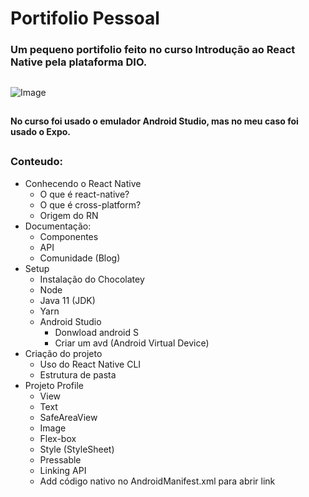 # Portifolio Pessoal

### Um pequeno portifolio feito no curso Introdução ao React Native pela plataforma DIO.
## 
![Image](https://user-images.githubusercontent.com/104866760/173128243-0e892966-bae5-4c3c-99dc-a8c76d085071.jpeg)

## 
#### No curso foi usado o emulador Android Studio, mas no meu caso foi usado o Expo.
##
### Conteudo:
- Conhecendo o React Native
  - O que é react-native?
  - O que é cross-platform?
  - Origem do RN
- Documentação:
  - Componentes
  - API
  - Comunidade (Blog)
- Setup
  - Instalação do Chocolatey
  - Node
  - Java 11 (JDK)
  - Yarn
  - Android Studio
    - Donwload android S
    - Criar um avd (Android Virtual Device)
- Criação do projeto
  - Uso do React Native CLI
  - Estrutura de pasta
- Projeto Profile
  - View
  - Text
  - SafeAreaView
  - Image
  - Flex-box
  - Style (StyleSheet)
  - Pressable
  - Linking API
  - Add código nativo no AndroidManifest.xml para abrir link
